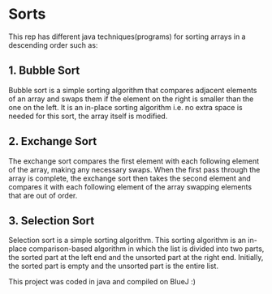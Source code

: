 # Sorts
This rep has different java techniques(programs) for sorting arrays in a descending order such as:
## 1. Bubble Sort
Bubble sort is a simple sorting algorithm that compares adjacent elements of an array and swaps them if the element on the right is smaller than the one on the left. It is an in-place sorting algorithm i.e. no extra space is needed for this sort, the array itself is modified.
## 2. Exchange Sort
The exchange sort compares the first element with each following element of the array, making any necessary swaps. When the first pass through the array is complete, the exchange sort then takes the second element and compares it with each following element of the array swapping elements that are out of order.
## 3. Selection Sort
Selection sort is a simple sorting algorithm. This sorting algorithm is an in-place comparison-based algorithm in which the list is divided into two parts, the sorted part at the left end and the unsorted part at the right end. Initially, the sorted part is empty and the unsorted part is the entire list.

This project was coded in java and compiled on BlueJ :)
